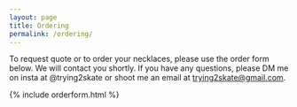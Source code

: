 ```yaml
---
layout: page
title: Ordering
permalink: /ordering/
---
```


To request quote or to order your necklaces, please use the order form below. We will contact you shortly. If you have any questions, please DM me on insta at @trying2skate or shoot me an email at trying2skate@gmail.com.

{% include orderform.html %}
